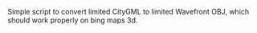 Simple script to convert limited CityGML to limited Wavefront OBJ, which should work properly on bing maps 3d.